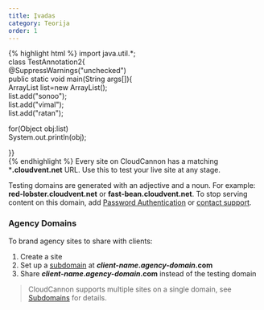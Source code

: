 ```yaml
---
title: Įvadas
category: Teorija
order: 1
---
```

{% highlight html %}
import java.util.*;  
class TestAnnotation2{  
@SuppressWarnings("unchecked")  
public static void main(String args[]){  
ArrayList list=new ArrayList();  
list.add("sonoo");  
list.add("vimal");  
list.add("ratan");  
  
for(Object obj:list)  
System.out.println(obj);  
  
}}  
{% endhighlight %}
Every site on CloudCannon has a matching ***.cloudvent.net** URL. Use this to test your live site at any stage.

Testing domains are generated with an adjective and a noun. For example: **red-lobster.cloudvent.net** or **fast-bean.cloudvent.net**.
To stop serving content on this domain, add [Password Authentication](/authentication/password/) or [contact support](mailto:support@cloudcannon.com).


### Agency Domains

To brand agency sites to share with clients:

1. Create a site
3. Set up a [subdomain](/domains/subdomains/) at ***client-name*.*agency-domain*.com**
4. Share ***client-name*.*agency-domain*.com** instead of the testing domain

> CloudCannon supports multiple sites on a single domain, see [Subdomains](/domains/subdomains/) for details.
